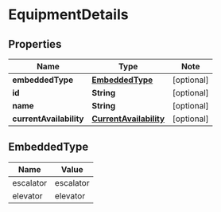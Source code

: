 
# EquipmentDetails

## Properties

Name | Type | Note
---- | ---- | ----
**embeddedType** | [**EmbeddedType**](#EmbeddedType) | [optional] 
**id** | **String** | [optional] 
**name** | **String** | [optional] 
**currentAvailability** | [**CurrentAvailability**](CurrentAvailability.md) | [optional] 

## EmbeddedType

Name | Value
---- | -----
escalator | escalator
elevator | elevator

